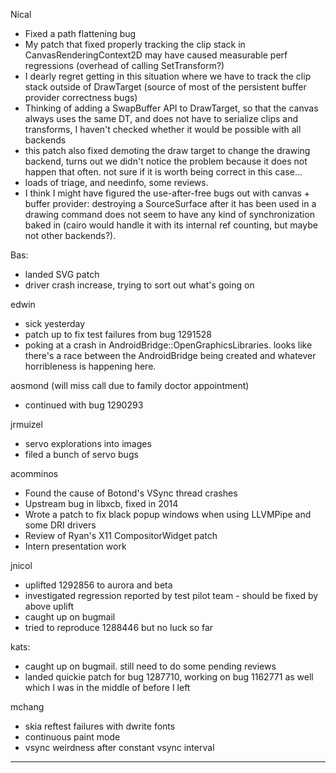 Nical
* Fixed a path flattening bug
* My patch that fixed properly tracking the clip stack in CanvasRenderingContext2D may have caused measurable perf regressions (overhead of calling SetTransform?)
* I dearly regret getting in this situation where we have to track the clip stack outside of DrawTarget (source of most of the persistent buffer provider correctness bugs)
* Thinking of adding a SwapBuffer API to DrawTarget, so that the canvas always uses the same DT, and does not have to serialize clips and transforms, I haven't checked whether it would be possible with all backends
* this patch also fixed demoting the draw target to change the drawing backend, turns out we didn't notice the problem because it does not happen that often. not sure if it is worth being correct in this case...
* loads of triage, and needinfo, some reviews.
* I think I might have figured the use-after-free bugs out with canvas + buffer provider: destroying a SourceSurface after it has been used in a drawing command does not seem to have any kind of synchronization baked in (cairo would handle it with its internal ref counting, but maybe not other backends?).



Bas:
* landed SVG patch
* driver crash increase, trying to sort out what's going on



edwin
* sick yesterday
* patch up to fix test failures from bug 1291528
* poking at a crash in AndroidBridge::OpenGraphicsLibraries. looks like there's a race between the AndroidBridge being created and whatever horribleness is happening here.



aosmond (will miss call due to family doctor appointment)
* continued with bug 1290293



jrmuizel
* servo explorations into images
* filed a bunch of servo bugs



acomminos
* Found the cause of Botond's VSync thread crashes
* Upstream bug in libxcb, fixed in 2014
* Wrote a patch to fix black popup windows when using LLVMPipe and some DRI drivers
* Review of Ryan's X11 CompositorWidget patch
* Intern presentation work



jnicol
* uplifted 1292856 to aurora and beta
* investigated regression reported by test pilot team - should be fixed by above uplift
* caught up on bugmail
* tried to reproduce 1288446 but no luck so far



kats:
* caught up on bugmail. still need to do some pending reviews
* landed quickie patch for bug 1287710, working on bug 1162771 as well which I was in the middle of before I left



mchang
* skia reftest failures with dwrite fonts
* continuous paint mode
* vsync weirdness after constant vsync interval



________________



